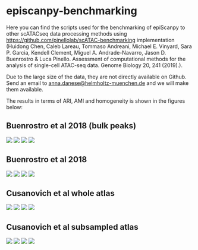 # episcanpy-benchmarking

Here you can find the scripts used for the benchmarking of epiScanpy to other scATACseq data processing methods using https://github.com/pinellolab/scATAC-benchmarking implementation (Huidong Chen, Caleb Lareau, Tommaso Andreani, Michael E. Vinyard, Sara P. Garcia, Kendell Clement, Miguel A. Andrade-Navarro, Jason D. Buenrostro & Luca Pinello. Assessment of computational methods for the analysis of single-cell ATAC-seq data. Genome Biology 20, 241 (2019).).

Due to the large size of the data, they are not directly available on Github. Send an email to anna.danese@helmholtz-muenchen.de and we will make them available.

The results in terms of ARI, AMI and homogeneity is shown in the figures below:

## Buenrostro et al 2018 (bulk peaks)
<img src="../images/umap_Buenrostro_bulk.png">
<img src="../images/Buenrostro_bulk_dotplot_ARI.png">
<img src="../images/Buenrostro_bulk_dotplot_AMI.png">
<img src="../images/Buenrostro_bulk_dotplot_homogeneity.png">


## Buenrostro et al 2018
<img src="../images/umap_Buenrostro_all.png">
<img src="../images/Buenrostro_all_dotplot_ARI.png">
<img src="../images/Buenrostro_all_dotplot_AMI.png">
<img src="../images/Buenrostro_all_dotplot_homogeneity.png">

## Cusanovich et al whole atlas
<img src="../images/umap_Cusanovich_all.png">
<img src="../images/Cusanovich_all_dotplot_ARI.png">
<img src="../images/Cusanovich_all_dotplot_AMI.png">
<img src="../images/Cusanovich_all_dotplot_homogeneity.png">


## Cusanovich et al subsampled atlas
<img src="../images/umap_Cusanovich_subampled.png">
<img src="../images/Cusanovich_subset_dotplot_ARI.png">
<img src="../images/Cusanovich_subset_dotplot_AMI.png">
<img src="../images/Cusanovich_subset_dotplot_homogeneity.png">



